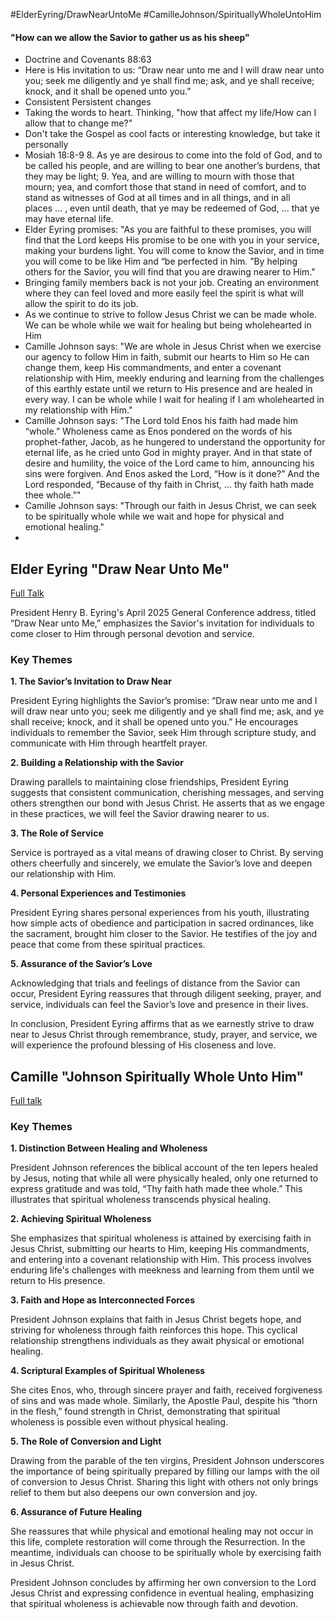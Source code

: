 #ElderEyring/DrawNearUntoMe #CamilleJohnson/SpirituallyWholeUntoHim

#### "How can we allow the Savior to gather us as his sheep"
- Doctrine and Covenants 88:63
- Here is His invitation to us: “Draw near unto me and I will draw near unto you; seek me diligently and ye shall find me; ask, and ye shall receive; knock, and it shall be opened unto you.”
- Consistent Persistent changes
- Taking the words to heart. Thinking, "how that affect my life/How can I allow that to change me?"
- Don't take the Gospel as cool facts or interesting knowledge, but take it personally
- Mosiah 18:8-9	
	8. As ye are desirous to come into the fold of God, and to be called his people, and are willing to bear one another’s burdens, that they may be light;
	9. Yea, and are willing to mourn with those that mourn; yea, and comfort those that stand in need of comfort, and to stand as witnesses of God at all times and in all things, and in all places … , even until death, that ye may be redeemed of God, … that ye may have eternal life.
- Elder Eyring promises:
	"As you are faithful to these promises, you will find that the Lord keeps His promise to be one with you in your service, making your burdens light. You will come to know the Savior, and in time you will come to be like Him and “be perfected in him. ”By helping others for the Savior, you will find that you are drawing nearer to Him."
- Bringing family members back is not your job. Creating an environment where they can feel loved and more easily feel the spirit is what will allow the spirit to do its job.
- As we continue to strive to follow Jesus Christ we can be made whole. We can be whole while we wait for healing but being wholehearted in Him
- Camille Johnson says:
	"We are whole in Jesus Christ when we exercise our agency to follow Him in faith, submit our hearts to Him so He can change them, keep His commandments, and enter a covenant relationship with Him, meekly enduring and learning from the challenges of this earthly estate until we return to His presence and are healed in every way. I can be whole while I wait for healing if I am wholehearted in my relationship with Him."
- Camille Johnson says:
	"The Lord told Enos his faith had made him “whole.” Wholeness came as Enos pondered on the words of his prophet-father, Jacob, as he hungered to understand the opportunity for eternal life, as he cried unto God in mighty prayer. And in that state of desire and humility, the voice of the Lord came to him, announcing his sins were forgiven. And Enos asked the Lord, “How is it done?” And the Lord responded, “Because of thy faith in Christ, … thy faith hath made thee whole.”"
- Camille Johnson says:
	"Through our faith in Jesus Christ, we can seek to be spiritually whole while we wait and hope for physical and emotional healing."
- 
## Elder Eyring "Draw Near Unto Me"
[Full Talk](https://www.churchofjesuschrist.org/study/general-conference/2025/04/18eyring?lang=eng)

President Henry B. Eyring's April 2025 General Conference address, titled “Draw Near unto Me,” emphasizes the Savior's invitation for individuals to come closer to Him through personal devotion and service.

### Key Themes

**1. The Savior’s Invitation to Draw Near**

President Eyring highlights the Savior’s promise: “Draw near unto me and I will draw near unto you; seek me diligently and ye shall find me; ask, and ye shall receive; knock, and it shall be opened unto you.” He encourages individuals to remember the Savior, seek Him through scripture study, and communicate with Him through heartfelt prayer.

**2. Building a Relationship with the Savior**

Drawing parallels to maintaining close friendships, President Eyring suggests that consistent communication, cherishing messages, and serving others strengthen our bond with Jesus Christ. He asserts that as we engage in these practices, we will feel the Savior drawing nearer to us.

**3. The Role of Service**

Service is portrayed as a vital means of drawing closer to Christ. By serving others cheerfully and sincerely, we emulate the Savior’s love and deepen our relationship with Him.

**4. Personal Experiences and Testimonies**

President Eyring shares personal experiences from his youth, illustrating how simple acts of obedience and participation in sacred ordinances, like the sacrament, brought him closer to the Savior. He testifies of the joy and peace that come from these spiritual practices.

**5. Assurance of the Savior’s Love**

Acknowledging that trials and feelings of distance from the Savior can occur, President Eyring reassures that through diligent seeking, prayer, and service, individuals can feel the Savior’s love and presence in their lives.

In conclusion, President Eyring affirms that as we earnestly strive to draw near to Jesus Christ through remembrance, study, prayer, and service, we will experience the profound blessing of His closeness and love.

## Camille "Johnson Spiritually Whole Unto Him"
[Full talk](https://www.churchofjesuschrist.org/study/general-conference/2025/04/14johnson?lang=eng&utm_source=chatgpt.com "Spiritually Whole in Him")
### Key Themes

**1. Distinction Between Healing and Wholeness**

President Johnson references the biblical account of the ten lepers healed by Jesus, noting that while all were physically healed, only one returned to express gratitude and was told, “Thy faith hath made thee whole.” This illustrates that spiritual wholeness transcends physical healing.

**2. Achieving Spiritual Wholeness**

She emphasizes that spiritual wholeness is attained by exercising faith in Jesus Christ, submitting our hearts to Him, keeping His commandments, and entering into a covenant relationship with Him. This process involves enduring life's challenges with meekness and learning from them until we return to His presence.

**3. Faith and Hope as Interconnected Forces**

President Johnson explains that faith in Jesus Christ begets hope, and striving for wholeness through faith reinforces this hope. This cyclical relationship strengthens individuals as they await physical or emotional healing.

**4. Scriptural Examples of Spiritual Wholeness**

She cites Enos, who, through sincere prayer and faith, received forgiveness of sins and was made whole. Similarly, the Apostle Paul, despite his “thorn in the flesh,” found strength in Christ, demonstrating that spiritual wholeness is possible even without physical healing.

**5. The Role of Conversion and Light**

Drawing from the parable of the ten virgins, President Johnson underscores the importance of being spiritually prepared by filling our lamps with the oil of conversion to Jesus Christ. Sharing this light with others not only brings relief to them but also deepens our own conversion and joy.

**6. Assurance of Future Healing**

She reassures that while physical and emotional healing may not occur in this life, complete restoration will come through the Resurrection. In the meantime, individuals can choose to be spiritually whole by exercising faith in Jesus Christ.

President Johnson concludes by affirming her own conversion to the Lord Jesus Christ and expressing confidence in eventual healing, emphasizing that spiritual wholeness is achievable now through faith and devotion.

